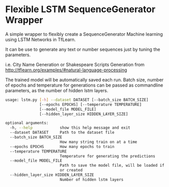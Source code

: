 # Flexible LSTM SequenceGenerator Wrapper

A simple wrapper to flexibly create a SequenceGenerator Machine learning using LSTM Networks in TfLearn.

It can be use to generate any text or number sequences just by tuning the parameters.

i.e. City Name Generation or Shakespeare Scripts Generation from http://tflearn.org/examples/#natural-language-processing

The trained model will be automatically saved each run.
Batch size, number of epochs and temperature for generations can be passed as commandline parameters, 
as the number of hidden lstm layers.

```bash
usage: lstm.py [-h] --dataset DATASET [--batch_size BATCH_SIZE]
               [--epochs EPOCHS] [--temperature TEMPERATURE]
               [--model_file MODEL_FILE]
               [--hidden_layer_size HIDDEN_LAYER_SIZE]

optional arguments:
  -h, --help            show this help message and exit
  --dataset DATASET     Path to the dataset file
  --batch_size BATCH_SIZE
                        How many string train on at a time
  --epochs EPOCHS       How many epochs to train
  --temperature TEMPERATURE
                        Temperature for generating the predictions
  --model_file MODEL_FILE
                        Path to save the model file, will be loaded if present
                        or created
  --hidden_layer_size HIDDEN_LAYER_SIZE
                        Number of hidden lstm layers
```
